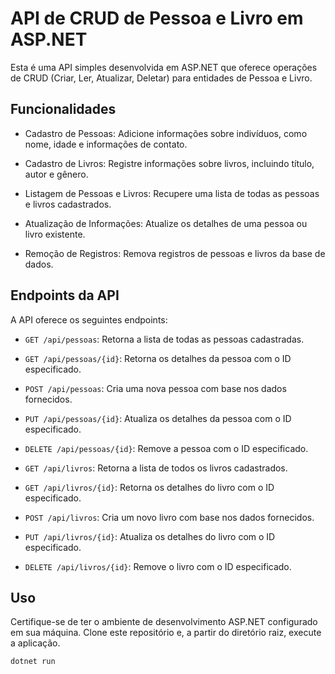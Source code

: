 # API de CRUD de Pessoa e Livro em ASP.NET

Esta é uma API simples desenvolvida em ASP.NET que oferece operações de CRUD (Criar, Ler, Atualizar, Deletar) para entidades de Pessoa e Livro.

## Funcionalidades

- Cadastro de Pessoas: Adicione informações sobre indivíduos, como nome, idade e informações de contato.

- Cadastro de Livros: Registre informações sobre livros, incluindo título, autor e gênero.

- Listagem de Pessoas e Livros: Recupere uma lista de todas as pessoas e livros cadastrados.

- Atualização de Informações: Atualize os detalhes de uma pessoa ou livro existente.

- Remoção de Registros: Remova registros de pessoas e livros da base de dados.

## Endpoints da API

A API oferece os seguintes endpoints:

- `GET /api/pessoas`: Retorna a lista de todas as pessoas cadastradas.
- `GET /api/pessoas/{id}`: Retorna os detalhes da pessoa com o ID especificado.
- `POST /api/pessoas`: Cria uma nova pessoa com base nos dados fornecidos.
- `PUT /api/pessoas/{id}`: Atualiza os detalhes da pessoa com o ID especificado.
- `DELETE /api/pessoas/{id}`: Remove a pessoa com o ID especificado.

- `GET /api/livros`: Retorna a lista de todos os livros cadastrados.
- `GET /api/livros/{id}`: Retorna os detalhes do livro com o ID especificado.
- `POST /api/livros`: Cria um novo livro com base nos dados fornecidos.
- `PUT /api/livros/{id}`: Atualiza os detalhes do livro com o ID especificado.
- `DELETE /api/livros/{id}`: Remove o livro com o ID especificado.

## Uso

Certifique-se de ter o ambiente de desenvolvimento ASP.NET configurado em sua máquina. Clone este repositório e, a partir do diretório raiz, execute a aplicação.

```bash
dotnet run
